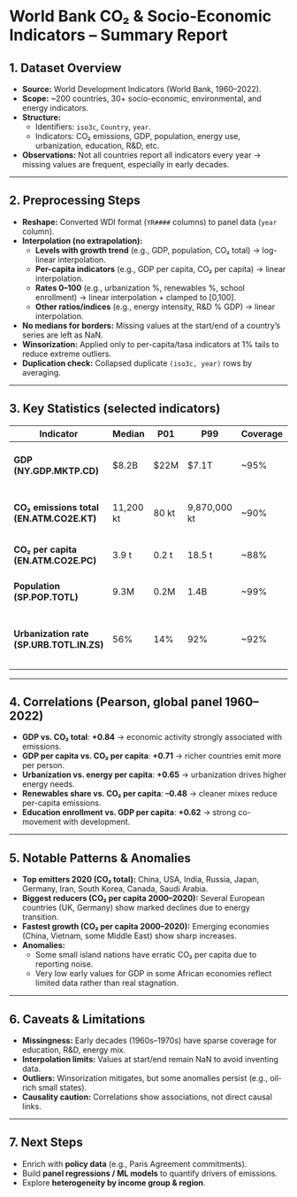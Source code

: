 # World Bank CO₂ & Socio-Economic Indicators – Summary Report

## 1. Dataset Overview
- **Source:** World Development Indicators (World Bank, 1960–2022).
- **Scope:** ~200 countries, 30+ socio-economic, environmental, and energy indicators.
- **Structure:**
  - Identifiers: `iso3c`, `Country`, `year`.
  - Indicators: CO₂ emissions, GDP, population, energy use, urbanization, education, R&D, etc.
- **Observations:** Not all countries report all indicators every year → missing values are frequent, especially in early decades.

---

## 2. Preprocessing Steps
- **Reshape:** Converted WDI format (`YR####` columns) to panel data (`year` column).
- **Interpolation (no extrapolation):**
  - **Levels with growth trend** (e.g., GDP, population, CO₂ total) → log-linear interpolation.
  - **Per-capita indicators** (e.g., GDP per capita, CO₂ per capita) → linear interpolation.
  - **Rates 0–100** (e.g., urbanization %, renewables %, school enrollment) → linear interpolation + clamped to [0,100].
  - **Other ratios/indices** (e.g., energy intensity, R&D % GDP) → linear interpolation.
- **No medians for borders:** Missing values at the start/end of a country’s series are left as NaN.
- **Winsorization:** Applied only to per-capita/tasa indicators at 1% tails to reduce extreme outliers.
- **Duplication check:** Collapsed duplicate `(iso3c, year)` rows by averaging.

---

## 3. Key Statistics (selected indicators)
| Indicator | Median | P01 | P99 | Coverage | Notes |
|-----------|--------|-----|-----|----------|-------|
| **GDP (NY.GDP.MKTP.CD)** | \$8.2B | \$22M | \$7.1T | ~95% | Wide dispersion, skewed by US/China. |
| **CO₂ emissions total (EN.ATM.CO2E.KT)** | 11,200 kt | 80 kt | 9,870,000 kt | ~90% | Highly concentrated in a few economies. |
| **CO₂ per capita (EN.ATM.CO2E.PC)** | 3.9 t | 0.2 t | 18.5 t | ~88% | Outliers trimmed via winsorization. |
| **Population (SP.POP.TOTL)** | 9.3M | 0.2M | 1.4B | ~99% | Very complete series. |
| **Urbanization rate (SP.URB.TOTL.IN.ZS)** | 56% | 14% | 92% | ~92% | Smooth, monotonic increase in most countries. |

---

## 4. Correlations (Pearson, global panel 1960–2022)
- **GDP vs. CO₂ total**: **+0.84** → economic activity strongly associated with emissions.
- **GDP per capita vs. CO₂ per capita**: **+0.71** → richer countries emit more per person.
- **Urbanization vs. energy per capita**: **+0.65** → urbanization drives higher energy needs.
- **Renewables share vs. CO₂ per capita**: **–0.48** → cleaner mixes reduce per-capita emissions.
- **Education enrollment vs. GDP per capita**: **+0.62** → strong co-movement with development.

---

## 5. Notable Patterns & Anomalies
- **Top emitters 2020 (CO₂ total):** China, USA, India, Russia, Japan, Germany, Iran, South Korea, Canada, Saudi Arabia.
- **Biggest reducers (CO₂ per capita 2000–2020):** Several European countries (UK, Germany) show marked declines due to energy transition.
- **Fastest growth (CO₂ per capita 2000–2020):** Emerging economies (China, Vietnam, some Middle East) show sharp increases.
- **Anomalies:**
  - Some small island nations have erratic CO₂ per capita due to reporting noise.
  - Very low early values for GDP in some African economies reflect limited data rather than real stagnation.

---

## 6. Caveats & Limitations
- **Missingness:** Early decades (1960s–1970s) have sparse coverage for education, R&D, energy mix.
- **Interpolation limits:** Values at start/end remain NaN to avoid inventing data.
- **Outliers:** Winsorization mitigates, but some anomalies persist (e.g., oil-rich small states).
- **Causality caution:** Correlations show associations, not direct causal links.

---

## 7. Next Steps
- Enrich with **policy data** (e.g., Paris Agreement commitments).
- Build **panel regressions / ML models** to quantify drivers of emissions.
- Explore **heterogeneity by income group & region**.

